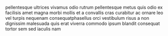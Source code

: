 pellentesque ultrices vivamus odio rutrum pellentesque metus quis odio ex
facilisis amet magna morbi mollis et a convallis cras curabitur ac ornare leo
vel turpis nequenam consequatphasellus orci vestibulum risus a non dignissim
malesuada quis erat viverra commodo ipsum blandit consequat tortor sem sed
iaculis nam